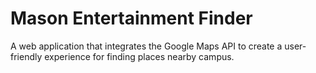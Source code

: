 # Mason Entertainment Finder

A web application that integrates the Google Maps API to create a user-friendly experience for finding places nearby campus.

